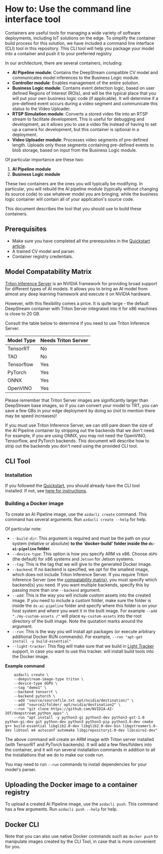 # How to: Use the command line interface tool
Containers are useful tools for managing a wide variety of software deployments, including IoT solutions on the edge.
To simplify the container build process for this solution, we have included a command line interface (CLI) tool in this repository.
This CLI tool will help you package your model into a container and push it to your preferred registry

In our architecture, there are several containers, including:

- **AI Pipeline module**: Contains the DeepStream compatible CV model and communicates model inferences to the Business Logic module.
- **Controller module**: Enables management of the entire solution.
- **Business Logic module**: Contains event detection logic, based on user defined Regions of Interest (ROIs), and will be the typical place that you will put your own business logic code (if applicable).
It will determine if a pre-defined event occurs during a video segment and communicate this status to the Video Uploader.
- **RTSP Simulation module**: Converts a stored video file into an RTSP stream to facilitate development. This is useful for debugging and development, as it allows you to use a video file
instead of having to set up a camera for development, but this container is optional in a deployment.
- **Video Uploader module**: Processes video segments of pre-defined length.
Uploads only those segments containing pre-defined events to blob storage, based on input from the Business Logic module.

Of particular importance are these two:

1. **AI Pipeline module**
1. **Business Logic module**

These two containers are the ones you will typically be modifying. In particular, you will rebuild the AI pipeline module (typically without changing its source code)
to use whatever model you are bringing, while the business logic container will contain all of your application's source code.

This document describes the tool that you should use to build these containers.

## Prerequisites
- Make sure you have completed all the prerequisites in the [Quickstart article](./quickstart-readme.md).
- A trained CV model and parser.
- Container registry credentials.

## Model Compatability Matrix
[Triton Inference Server](https://github.com/triton-inference-server/server) is an NVIDIA framework for providing broad support
for different types of AI models. It allows you to bring an AI model from almost any deep learning framework and execute it
on NVIDIA hardware.

However, with this flexibility comes a price. It is quite large - the default DeepStream container with Triton Server integrated into it
for x86 machines is close to 20 GB.

Consult the table below to determine if you need to use Triton Inference Server.

| Model Type            | Needs Triton Server           |
|-----------------------|-------------------------------|
| TensorRT              | No                            |
| TAO                   | No                            |
| Tensorflow            | Yes                           |
| PyTorch               | Yes                           |
| ONNX                  | Yes                           |
| OpenVINO              | Yes                           |

Please remember that Triton Server images are significantly larger than DeepStream base images,
so if you can convert your model to TRT, you can save a few GBs in your edge deployment by doing so (not to mention there may be speed increases)!

If you must use Triton Inference Server, we can still pare down the size of the AI Pipeline container by
stripping out the backends that we don't need. For example, if you are using ONNX, you may not need the OpenVINO,
Tensorflow, and PyTorch backends. This document will describe how to strip out the backends you don't need using
the provided CLI tool.


## CLI Tool

### Installation

If you followed the [Quickstart](./quickstart-readme.md), you should already have the CLI tool installed. If not, see [here for instructions](../cli/README.md).

### Building a Docker image

To create an AI Pipeline image, use the `azdacli create` command. This command has several arguments. Run `azdacli create --help` for help.

Of particular note:

* `--build-dir`: This argument is required and must be the path on your system (relative or absolute) **to the 'docker-build' folder inside the `ds-ai-pipeline` folder**.
* `--device-type`: This option is how you specify ARM vs x86. Choose `dGPU` (the default) for x86 systems and `Jetson` for Jetson systems.
* `--tag`: This is the tag that we will give to the generated Docker image.
* `--backend`: If no backend is specified, we opt for the smallest image, which does not include Triton Inference Server. If you require Triton Inference Server
(see the [compatability matrix](#model-compatability-matrix)), you must specify which backend(s) you need. If you want multiple backends, specify this by
passing more than one `--backend` argument.
* `--add`: This is the way you will include custom assets into the created image. If you need to include a custom folder, make sure the folder is inside the `ds-ai-pipeline`
folder and specify where this folder is on your host system and where you want it in the built image. For example `--add "./my-custom-assets /"` will place
`my-custom-assets` into the root directory of the built image. Note the quotation marks around the argument.
* `--run`: This is the way you will install apt packages (or execute arbitrary additional Docker RUN commands). For example, `--run "apt-get install -y build-essential"`
* `--light-tracker`: This flag will make sure that we build in [Light Tracker](https://github.com/researchmm/LightTrack) support, in case you want to use this tracker.
will install build tools into the Docker image.

**Example command**

        azdacli create \
        --deepstream-image-type triton \
        --device-type dGPU \
        --tag "demo1" \
        --backend tensorrt \
        --backend pytorch \
        --add "source/sourcefile.txt opt/nvidia/destination/" \
        --add "source2/folder/ opt/nvidia/destination2" \
        --run "git clone https://github.com/NVIDIA-AI-IOT/deepstream_python_apps" \
        --run "apt install -y python3-gi python3-dev python3-gst-1.0 python-gi-dev git python-dev python3 python3-pip python3.8-dev cmake g++ build-essential libglib2.0-dev libglib2.0-dev-bin libgstreamer1.0-dev libtool m4 autoconf automake libgirepository1.0-dev libcairo2-dev"

The above command will create an ARM image with Triton server installed (with TensorRT and PyTorch backends). It will add a few files/folders into the container, and it will run
several installation commands in addition to all the installations that we do to make our code run.

You may need to run `--run` commands to install dependencies for your model's parser.


## Uploading the Docker image to a container registry

To upload a created AI Pipeline image, use the `azdacli push`. This command has a few arguments. Run `azdacli push --help` for help.

## Docker CLI

Note that you can also use native Docker commands such as `docker push` to manipulate images created by the CLI Tool, in case that is more convenient for you.
